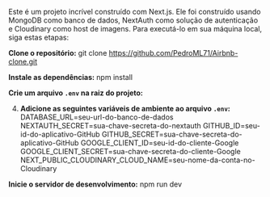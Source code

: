 Este é um projeto incrível construído com Next.js.
Ele foi construído usando MongoDB como banco de dados,
NextAuth como solução de autenticação e
Cloudinary como host de imagens.
Para executá-lo em sua máquina local, siga estas etapas:

**Clone o repositório:**
git clone https://github.com/PedroML71/Airbnb-clone.git

**Instale as dependências:**
npm install

**Crie um arquivo `.env` na raiz do projeto:**

4. **Adicione as seguintes variáveis de ambiente ao arquivo `.env`:**
   DATABASE_URL=seu-url-do-banco-de-dados
   NEXTAUTH_SECRET=sua-chave-secreta-do-nextauth
   GITHUB_ID=seu-id-do-aplicativo-GitHub
   GITHUB_SECRET=sua-chave-secreta-do-aplicativo-GitHub
   GOOGLE_CLIENT_ID=seu-id-do-cliente-Google
   GOOGLE_CLIENT_SECRET=sua-chave-secreta-do-cliente-Google
   NEXT_PUBLIC_CLOUDINARY_CLOUD_NAME=seu-nome-da-conta-no-Cloudinary

**Inicie o servidor de desenvolvimento:**
npm run dev
